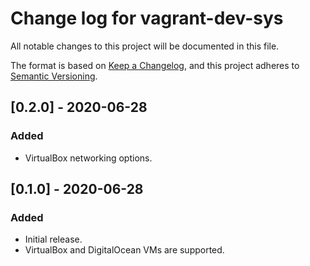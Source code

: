 # Change log for vagrant-dev-sys

All notable changes to this project will be documented in this file.

The format is based on [Keep a Changelog](https://keepachangelog.com/en/1.0.0/), and this project adheres to [Semantic Versioning](https://semver.org/spec/v2.0.0.html).

## [0.2.0] - 2020-06-28
### Added
- VirtualBox networking options.

## [0.1.0] - 2020-06-28
### Added
- Initial release.
- VirtualBox and DigitalOcean VMs are supported.
